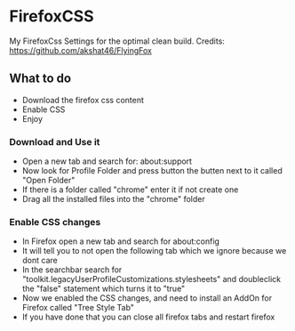 # FirefoxCSS

My FirefoxCss Settings for the optimal clean build.
Credits: https://github.com/akshat46/FlyingFox


## What to do
- Download the firefox css content
- Enable CSS
- Enjoy


### Download and Use it
- Open a new tab and search for: about:support
- Now look for Profile Folder and press button the butten next to it called "Open Folder"
- If there is a folder called "chrome" enter it if not create one
- Drag all the installed files into the "chrome" folder


### Enable CSS changes
- In Firefox open a new tab and search for about:config
- It will tell you to not open the following tab which we ignore because we dont care
- In the searchbar search for "toolkit.legacyUserProfileCustomizations.stylesheets" and doubleclick the "false" statement which turns it to "true"
- Now we enabled the CSS changes, and need to install an AddOn for Firefox called "Tree Style Tab"
- If you have done that you can close all firefox tabs and restart firefox
